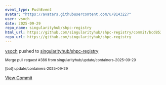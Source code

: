 ```yaml
---
event_type: PushEvent
avatar: "https://avatars.githubusercontent.com/u/814322?"
user: vsoch
date: 2025-09-29
repo_name: singularityhub/shpc-registry
html_url: https://github.com/singularityhub/shpc-registry/commit/bcd853fb9a6f59f2f2e612e6521e2b7634c43410
repo_url: https://github.com/singularityhub/shpc-registry
---
```


<a href='https://github.com/vsoch' target='_blank'>vsoch</a> pushed to <a href='https://github.com/singularityhub/shpc-registry' target='_blank'>singularityhub/shpc-registry</a>

<small>Merge pull request #386 from singularityhub/update/containers-2025-09-29

[bot] update/containers-2025-09-29</small>

<a href='https://github.com/singularityhub/shpc-registry/commit/bcd853fb9a6f59f2f2e612e6521e2b7634c43410' target='_blank'>View Commit</a>